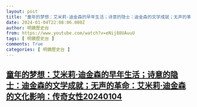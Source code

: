 ```yaml
---
layout: post
title: "童年的梦想：艾米莉·迪金森的早年生活；诗意的隐士：迪金森的文学成就；无声的革命：艾米莉·迪金森的文化影响：传奇女性20240104"
date: 2024-01-04T22:08:06.000Z
author: 明鏡歷史台
from: https://www.youtube.com/watch?v=eNij88UAuuU
tags: [ 明鏡歷史台 ]
comments: True
categories: [ 明鏡歷史台 ]
---
```

<!--1704406086000-->
[童年的梦想：艾米莉·迪金森的早年生活；诗意的隐士：迪金森的文学成就；无声的革命：艾米莉·迪金森的文化影响：传奇女性20240104](https://www.youtube.com/watch?v=eNij88UAuuU)
------

<div>

</div>
